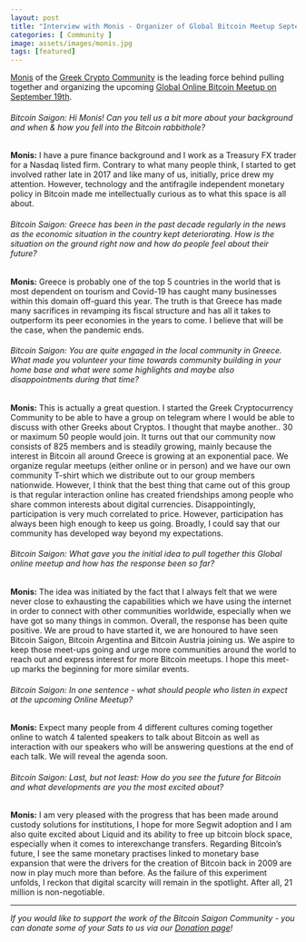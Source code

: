 ```yaml
---
layout: post
title: "Interview with Monis - Organizer of Global Bitcoin Meetup September 2020"
categories: [ Community ]
image: assets/images/monis.jpg
tags: [featured]
---
```


[Monis](https://twitter.com/cryptotechgr) of the [Greek Crypto Community](https://twitter.com/greekcryptocom) is the leading force behind pulling together and organizing the upcoming [Global Online Bitcoin Meetup on September 19th](https://bitcoinsaigon.org/global-bitcoin-meetup/).

###### Bitcoin Saigon: Hi Monis! Can you tell us a bit more about your background and when & how you fell into the Bitcoin rabbithole?

**Monis:** I have a pure finance background and I work as a Treasury FX trader for a Nasdaq listed firm. Contrary to what many people think, I started to get involved rather late in 2017 and like many of us, initially, price drew my attention. However, technology and the antifragile independent monetary policy in Bitcoin made me intellectually curious as to what this space is all about.

###### Bitcoin Saigon: Greece has been in the past decade regularly in the news as the economic situation in the country kept deteriorating. How is the situation on the ground right now and how do people feel about their future?

**Monis:** Greece is probably one of the top 5 countries in the world that is most dependent on tourism and Covid-19 has caught many businesses within this domain off-guard this year. The truth is that Greece has made many sacrifices in revamping its fiscal structure and has all it takes to outperform its peer economies in the years to come. I believe that will be the case, when the pandemic ends.

###### Bitcoin Saigon: You are quite engaged in the local community in Greece. What made you volunteer your time towards community building in your home base and what were some highlights and maybe also disappointments during that time?

**Monis:** This is actually a great question. I started the Greek Cryptocurrency Community to be able to have a group on telegram where I would be able to discuss with other Greeks about Cryptos. I thought that maybe another.. 30 or maximum 50 people would join. It turns out that our community now consists of 825 members and is steadily growing, mainly because the interest in Bitcoin all around Greece is growing at an exponential pace. We organize regular meetups (either online or in person) and we have our own community T-shirt which we distribute out to our group members nationwide. However, I think that the best thing that came out of this group is that regular interaction online has created friendships among people who share common interests about digital currencies. Disappointingly, participation is very much correlated to price. However, participation has always been high enough to keep us going. Broadly, I could say that our community has developed way beyond my expectations.

###### Bitcoin Saigon: What gave you the initial idea to pull together this Global online meetup and how has the response been so far?

**Monis:** The idea was initiated by the fact that I always felt that we were never close to exhausting the capabilities which we have using the internet in order to connect with other communities worldwide, especially when we have got so many things in common. Overall, the response has been quite positive. We are proud to have started it, we are honoured to have seen Bitcoin Saigon, Bitcoin Argentina and Bitcoin Austria joining us.  We aspire to keep those meet-ups going and urge more communities around the world to reach out and express interest for more Bitcoin meetups. I hope this meet-up marks the beginning for more similar events.

###### Bitcoin Saigon: In one sentence - what should people who listen in expect at the upcoming Online Meetup?

**Monis:** Expect many people from 4 different cultures coming together online to watch 4 talented speakers to talk about Bitcoin as well as interaction with our speakers who will be answering questions at the end of each talk. We will reveal the agenda soon.

###### Bitcoin Saigon: Last, but not least: How do you see the future for Bitcoin and what developments are you the most excited about? 

**Monis:** I am very pleased with the progress that has been made around custody solutions for institutions, I hope for more Segwit adoption and I am also quite excited about Liquid and its ability to free up bitcoin block space, especially when it comes to interexchange transfers. Regarding Bitcoin’s future, I see the same monetary practises linked to monetary base expansion that were the drivers for the creation of Bitcoin back in 2009 are now in play much more than before. As the failure of this experiment unfolds, I reckon that digital scarcity will remain in the spotlight. After all, 21 million is non-negotiable.

---

*If you would like to support the work of the Bitcoin Saigon Community - you can donate some of your Sats to us via our [Donation page](http://bitcoinsaigon.org/donate-satoshis "Donation page")!*


